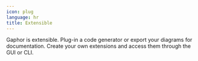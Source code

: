 ```yaml
---
icon: plug
language: hr
title: Extensible
---
```


Gaphor is extensible. Plug-in a code generator or export your diagrams for
documentation.  Create your own extensions and access them through the GUI
or CLI.
